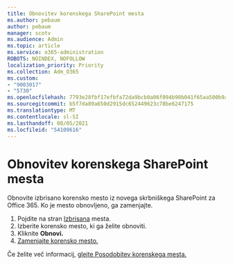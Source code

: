 ```yaml
---
title: Obnovitev korenskega SharePoint mesta
ms.author: pebaum
author: pebaum
manager: scotv
ms.audience: Admin
ms.topic: article
ms.service: o365-administration
ROBOTS: NOINDEX, NOFOLLOW
localization_priority: Priority
ms.collection: Adm_O365
ms.custom:
- "9003017"
- "5730"
ms.openlocfilehash: 7793e28fbf17efbfa72da9bcb0a06f094b90b041f65aa500b9ab85010c234a02
ms.sourcegitcommit: b5f7da89a650d2915dc652449623c78be6247175
ms.translationtype: MT
ms.contentlocale: sl-SI
ms.lasthandoff: 08/05/2021
ms.locfileid: "54109616"
---
```

# <a name="restore-the-sharepoint-root-site"></a>Obnovitev korenskega SharePoint mesta

Obnovite izbrisano korensko mesto iz novega skrbniškega SharePoint za Office 365. Ko je mesto obnovljeno, ga zamenjajte.

1. Pojdite na stran [Izbrisana](https://admin.microsoft.com/sharepoint?page=recycleBin&modern=true) mesta. 
2. Izberite korensko mesto, ki ga želite obnoviti.
3. Kliknite **Obnovi.**
4. [Zamenjajte korensko mesto.](https://docs.microsoft.com/sharepoint/troubleshoot/sites/url-that-resides-under-root-site-collection-is-broken)

Če želite več informacij, [glejte Posodobitev korenskega mesta.](https://docs.microsoft.com/sharepoint/modern-root-site)
